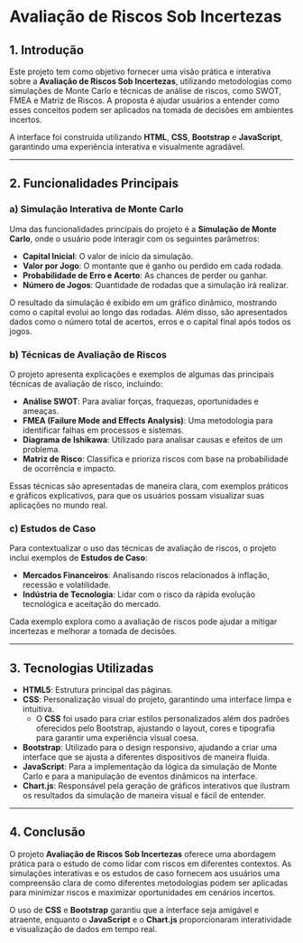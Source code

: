 # Avaliação de Riscos Sob Incertezas

## 1. Introdução
Este projeto tem como objetivo fornecer uma visão prática e interativa sobre a **Avaliação de Riscos Sob Incertezas**, utilizando metodologias como simulações de Monte Carlo e técnicas de análise de riscos, como SWOT, FMEA e Matriz de Riscos. A proposta é ajudar usuários a entender como esses conceitos podem ser aplicados na tomada de decisões em ambientes incertos.

A interface foi construída utilizando **HTML**, **CSS**, **Bootstrap** e **JavaScript**, garantindo uma experiência interativa e visualmente agradável.

---

## 2. Funcionalidades Principais

### a) Simulação Interativa de Monte Carlo
Uma das funcionalidades principais do projeto é a **Simulação de Monte Carlo**, onde o usuário pode interagir com os seguintes parâmetros:
- **Capital Inicial**: O valor de início da simulação.
- **Valor por Jogo**: O montante que é ganho ou perdido em cada rodada.
- **Probabilidade de Erro e Acerto**: As chances de perder ou ganhar.
- **Número de Jogos**: Quantidade de rodadas que a simulação irá realizar.

O resultado da simulação é exibido em um gráfico dinâmico, mostrando como o capital evolui ao longo das rodadas. Além disso, são apresentados dados como o número total de acertos, erros e o capital final após todos os jogos.

### b) Técnicas de Avaliação de Riscos
O projeto apresenta explicações e exemplos de algumas das principais técnicas de avaliação de risco, incluindo:
- **Análise SWOT**: Para avaliar forças, fraquezas, oportunidades e ameaças.
- **FMEA (Failure Mode and Effects Analysis)**: Uma metodologia para identificar falhas em processos e sistemas.
- **Diagrama de Ishikawa**: Utilizado para analisar causas e efeitos de um problema.
- **Matriz de Risco**: Classifica e prioriza riscos com base na probabilidade de ocorrência e impacto.

Essas técnicas são apresentadas de maneira clara, com exemplos práticos e gráficos explicativos, para que os usuários possam visualizar suas aplicações no mundo real.

### c) Estudos de Caso
Para contextualizar o uso das técnicas de avaliação de riscos, o projeto inclui exemplos de **Estudos de Caso**:
- **Mercados Financeiros**: Analisando riscos relacionados à inflação, recessão e volatilidade.
- **Indústria de Tecnologia**: Lidar com o risco da rápida evolução tecnológica e aceitação do mercado.

Cada exemplo explora como a avaliação de riscos pode ajudar a mitigar incertezas e melhorar a tomada de decisões.

---

## 3. Tecnologias Utilizadas

- **HTML5**: Estrutura principal das páginas.
- **CSS**: Personalização visual do projeto, garantindo uma interface limpa e intuitiva.
  - O **CSS** foi usado para criar estilos personalizados além dos padrões oferecidos pelo Bootstrap, ajustando o layout, cores e tipografia para garantir uma experiência visual coesa.
- **Bootstrap**: Utilizado para o design responsivo, ajudando a criar uma interface que se ajusta a diferentes dispositivos de maneira fluida.
- **JavaScript**: Para a implementação da lógica da simulação de Monte Carlo e para a manipulação de eventos dinâmicos na interface.
- **Chart.js**: Responsável pela geração de gráficos interativos que ilustram os resultados da simulação de maneira visual e fácil de entender.

---

## 4. Conclusão
O projeto **Avaliação de Riscos Sob Incertezas** oferece uma abordagem prática para o estudo de como lidar com riscos em diferentes contextos. As simulações interativas e os estudos de caso fornecem aos usuários uma compreensão clara de como diferentes metodologias podem ser aplicadas para minimizar riscos e maximizar oportunidades em cenários incertos.

O uso de **CSS** e **Bootstrap** garantiu que a interface seja amigável e atraente, enquanto o **JavaScript** e o **Chart.js** proporcionaram interatividade e visualização de dados em tempo real.

